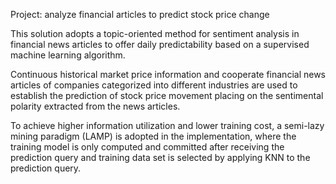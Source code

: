 Project: analyze financial articles to predict stock price change

This solution adopts a topic-oriented method for sentiment analysis in financial news articles to offer daily predictability based on a supervised machine learning algorithm. 

Continuous historical market price information and cooperate financial news articles of companies categorized into different industries are used to establish the prediction of stock price movement placing on the sentimental polarity extracted from the news articles. 

To achieve higher information utilization and lower training cost, a semi-lazy mining paradigm (LAMP) is adopted in the implementation, where the training model is only computed and committed after receiving the prediction query and training data set is selected by applying KNN to the prediction query. 
